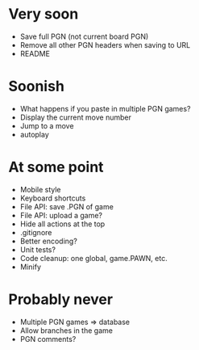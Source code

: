 # Very soon
- Save full PGN (not current board PGN)
- Remove all other PGN headers when saving to URL
- README

# Soonish
- What happens if you paste in multiple PGN games?
- Display the current move number
- Jump to a move
- autoplay

# At some point
- Mobile style
- Keyboard shortcuts
- File API: save .PGN of game
- File API: upload a game?
- Hide all actions at the top
- .gitignore
- Better encoding?
- Unit tests?
- Code cleanup: one global, game.PAWN, etc.
- Minify

# Probably never
- Multiple PGN games => database
- Allow branches in the game
- PGN comments?
